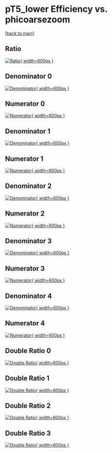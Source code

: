 # pT5_lower Efficiency vs. phicoarsezoom

[[back to main](./)]



## Ratio

[![Ratio](../mtv/var/pT5_lower_xtr_0_0_eff_phicoarsezoom.png){ width=600px }](../mtv/var/pT5_lower_xtr_0_0_eff_phicoarsezoom.pdf)

## Denominator 0

[![Denominator](../mtv/den/pT5_lower_xtr_0_0_eff_phicoarsezoom_den0.png){ width=600px }](../mtv/den/pT5_lower_xtr_0_0_eff_phicoarsezoom_den0.pdf)

## Numerator 0

[![Numerator](../mtv/num/pT5_lower_xtr_0_0_eff_phicoarsezoom_num0.png){ width=600px }](../mtv/num/pT5_lower_xtr_0_0_eff_phicoarsezoom_num0.pdf)

## Denominator 1

[![Denominator](../mtv/den/pT5_lower_xtr_0_0_eff_phicoarsezoom_den1.png){ width=600px }](../mtv/den/pT5_lower_xtr_0_0_eff_phicoarsezoom_den1.pdf)

## Numerator 1

[![Numerator](../mtv/num/pT5_lower_xtr_0_0_eff_phicoarsezoom_num1.png){ width=600px }](../mtv/num/pT5_lower_xtr_0_0_eff_phicoarsezoom_num1.pdf)

## Denominator 2

[![Denominator](../mtv/den/pT5_lower_xtr_0_0_eff_phicoarsezoom_den2.png){ width=600px }](../mtv/den/pT5_lower_xtr_0_0_eff_phicoarsezoom_den2.pdf)

## Numerator 2

[![Numerator](../mtv/num/pT5_lower_xtr_0_0_eff_phicoarsezoom_num2.png){ width=600px }](../mtv/num/pT5_lower_xtr_0_0_eff_phicoarsezoom_num2.pdf)

## Denominator 3

[![Denominator](../mtv/den/pT5_lower_xtr_0_0_eff_phicoarsezoom_den3.png){ width=600px }](../mtv/den/pT5_lower_xtr_0_0_eff_phicoarsezoom_den3.pdf)

## Numerator 3

[![Numerator](../mtv/num/pT5_lower_xtr_0_0_eff_phicoarsezoom_num3.png){ width=600px }](../mtv/num/pT5_lower_xtr_0_0_eff_phicoarsezoom_num3.pdf)

## Denominator 4

[![Denominator](../mtv/den/pT5_lower_xtr_0_0_eff_phicoarsezoom_den4.png){ width=600px }](../mtv/den/pT5_lower_xtr_0_0_eff_phicoarsezoom_den4.pdf)

## Numerator 4

[![Numerator](../mtv/num/pT5_lower_xtr_0_0_eff_phicoarsezoom_num4.png){ width=600px }](../mtv/num/pT5_lower_xtr_0_0_eff_phicoarsezoom_num4.pdf)

## Double Ratio 0

[![Double Ratio](../mtv/ratio/pT5_lower_xtr_0_0_eff_phicoarsezoom_ratio0.png){ width=600px }](../mtv/ratio/pT5_lower_xtr_0_0_eff_phicoarsezoom_ratio0.pdf)

## Double Ratio 1

[![Double Ratio](../mtv/ratio/pT5_lower_xtr_0_0_eff_phicoarsezoom_ratio1.png){ width=600px }](../mtv/ratio/pT5_lower_xtr_0_0_eff_phicoarsezoom_ratio1.pdf)

## Double Ratio 2

[![Double Ratio](../mtv/ratio/pT5_lower_xtr_0_0_eff_phicoarsezoom_ratio2.png){ width=600px }](../mtv/ratio/pT5_lower_xtr_0_0_eff_phicoarsezoom_ratio2.pdf)

## Double Ratio 3

[![Double Ratio](../mtv/ratio/pT5_lower_xtr_0_0_eff_phicoarsezoom_ratio3.png){ width=600px }](../mtv/ratio/pT5_lower_xtr_0_0_eff_phicoarsezoom_ratio3.pdf)

